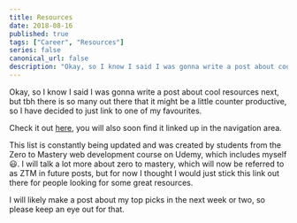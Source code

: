 ```yaml
---
title: Resources
date: 2018-08-16
published: true
tags: ["Career", "Resources"]
series: false
canonical_url: false
description: "Okay, so I know I said I was gonna write a post about cool resources next, but tbh there is so many out there that it might be a little counter productive, so I have decided to just link to one of my favourites."
---
```


Okay, so I know I said I was gonna write a post about cool resources next, but tbh there is so many out there that it might be a little counter productive, so I have decided to just link to one of my favourites.

Check it out [here](https://zero-to-mastery.github.io/resources/), you will also soon find it linked up in the navigation area.

This list is constantly being updated and was created by students from the Zero to Mastery web development course on Udemy, which includes myself 😃. I will talk a lot more about zero to mastery, which will now be referred to as ZTM in future posts, but for now I thought I would just stick this link out there for people looking for some great resources.

I will likely make a post about my top picks in the next week or two, so please keep an eye out for that.
